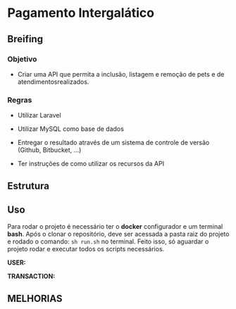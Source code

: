 # Pagamento Intergalático  

## Breifing

### Objetivo

- Criar uma API que permita a inclusão, listagem e remoção de pets e de atendimentosrealizados.


### Regras

- Utilizar Laravel

- Utilizar MySQL como base de dados

- Entregar o resultado através de um sistema de controle de versão (Github, Bitbucket, ...)

- Ter instruções de como utilizar os recursos da API

  

## Estrutura


## Uso
Para rodar o projeto é necessário ter o **docker** configurador e um terminal **bash**. Após o clonar o repositório, deve ser acessada a pasta raiz do projeto e rodado o comando: `sh run.sh` no terminal. Feito isso, só aguardar o projeto rodar e executar todos os scripts necessários.

**USER:**

**TRANSACTION:**

## MELHORIAS
